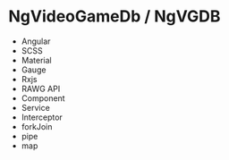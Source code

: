 # NgVideoGameDb / NgVGDB

- Angular
- SCSS
- Material
- Gauge
- Rxjs
- RAWG API
- Component
- Service
- Interceptor
- forkJoin
- pipe
- map
